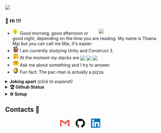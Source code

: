 <p align="left">
  <img src="https://user-images.githubusercontent.com/5679180/79618120-0daffb80-80be-11ea-819e-d2b0fa904d07.gif" width="27px">
</p>

### 👋 Hi !!!

<img align='right' src='https://user-images.githubusercontent.com/5713670/87202985-820dcb80-c2b6-11ea-9f56-7ec461c497c3.gif' width='200'>

- <img alt="GIF" src="https://github.com/deut-erium/deut-erium/blob/master/assets/wave.gif?raw=1" width="20px"> Good morning, good afternoon or good night, depending on the time you are reading. My name is Thaina Mai but you can call me Mai, it's easier.
- <img alt="GIF" src="https://github.com/deut-erium/deut-erium/blob/master/assets/gandalf_parrot.gif?raw=1" width="20px" /> I am currently studying Unity and Construct 3. 
- <img alt="GIF" src="https://github.com/deut-erium/deut-erium/blob/master/assets/hmm.gif?raw=1" width="20px" /> At the moment my stacks are <img src="https://cdn.jsdelivr.net/gh/devicons/devicon/icons/html5/html5-original.svg" align="center" heigth="20px" width="30"> <img src="https://cdn.jsdelivr.net/gh/devicons/devicon/icons/css3/css3-original.svg" align="center" heigth="20" width="30px"> <img src="https://cdn.jsdelivr.net/gh/devicons/devicon/icons/javascript/javascript-original.svg" align="center" heigth="20px" width="30px">
- <img alt="GIF" src="https://github.com/deut-erium/deut-erium/blob/master/assets/happy.gif?raw=1" width="20px" /> Ask me about something and I try to answer. 
- <img alt="GIF" src="https://github.com/deut-erium/deut-erium/blob/master/assets/coin.gif?raw=1" width="20px" /> Fun fact: The pac-man is actually a pizza.



<details>
<summary> <b>Joking apart</b> <i>(click to expand!)</i> </summary>
<br>
Some curiosities
<ul>
 <li> I'm from Brazil.</li>
 <li> I have a degree in computer engineering and now I'm studying digital games at PUCPR.</a></li>
 <li> I like to learn new stacks, it takes me a while to learn but the important thing is to try.</li>
 <li> My hobbies are playing video games, reading books and watching action movies.</li>
 <li> My itchio page: https://sakimori21.itch.io
</ul>
</details>

<details>	
  <summary><b>🏆 Github Status</b></summary>

<img height="180em" src="https://github-readme-stats.vercel.app/api?username=mnagahama&show_icons=true&theme=tokyonight" />
<img height="180em" src="https://github-readme-stats.vercel.app/api/top-langs/?username=mnagahama&exclude_repo=KNN-Image-Classification&show_icons=true&hide_border=false&layout=compact&langs_count=8"/>

</details>

<details>	
  <br />
  <summary><b>⚙️ Setup </b></summary>
  	<ul>
  	    <li><b>OS:</b> Windows 11</li>
	    <li><b>Notebook: </b> Dell g3(i5)</li>
  	    <li><b>Browser: </b> Opera GX</li>
	    <li><b>Code Editor:</b> VSCode</li>
	</ul>	
</details>

##  Contacts :speech_balloon:
<p align="center">
 <a href="mailto:mnagahama21@gmail.com" target="_blank"><img src="https://github.com/deut-erium/deut-erium/blob/master/assets/gmail.svg" width="30px" alt="mail"></a> &nbsp; &nbsp;
 <a href="https://github.com/mnagahama" target="_blank"><img src="https://github.com/deut-erium/deut-erium/blob/master/assets/github.svg" width="30px" alt="mail"></a> &nbsp; &nbsp;
 <a href="https://www.linkedin.com/in/thaina-mai-179626162/" target="_blank"><img src="https://github.com/deut-erium/deut-erium/blob/master/assets/linkedin.svg" width="30px" alt="LinkedIn"></a> &nbsp; &nbsp;
</p>
